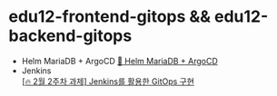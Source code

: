 # edu12-frontend-gitops && edu12-backend-gitops
- Helm MariaDB + ArgoCD
  [📝 Helm MariaDB + ArgoCD](https://www.notion.so/heewon00/240123-240202-Docker-K3S-Nexus-Jenkins-ArgoCD-Helm-5dbcf254f1a14f11a4ed7bafff62d169?pvs=4#55bfe50121874359b4d5ab47592312a6)  
- Jenkins  
  [[🔥 2월 2주차 과제] Jenkins를 활용한 GitOps 구현](https://www.notion.so/heewon00/240123-240202-Docker-K3S-Nexus-Jenkins-ArgoCD-Helm-5dbcf254f1a14f11a4ed7bafff62d169?pvs=4#e5e05583853144e09aa82cfc1a0c6fe2)  
